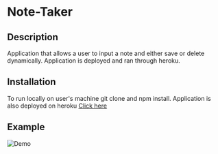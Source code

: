 # Note-Taker

## Description
Application that allows a user to input a note and either save or delete dynamically. Application is deployed and ran through heroku.

## Installation
To run locally on user's machine git clone and npm install. Application is also deployed on heroku [Click here](https://glacial-meadow-27138.herokuapp.com/) 

## Example
![Demo](noteExamp.gif)